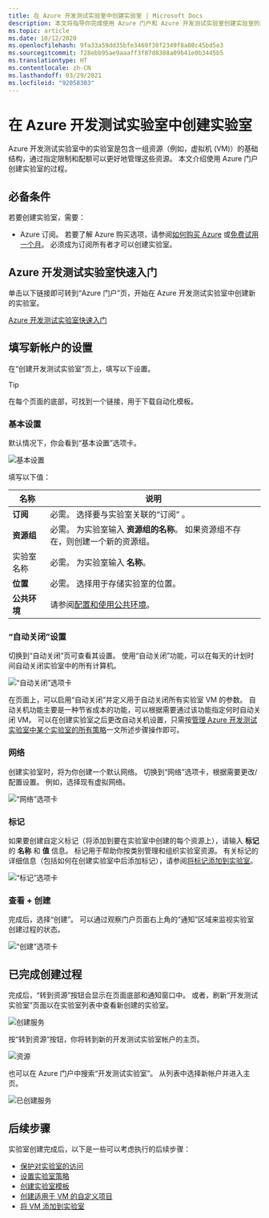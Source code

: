 ```yaml
---
title: 在 Azure 开发测试实验室中创建实验室 | Microsoft Docs
description: 本文将指导你完成使用 Azure 门户和 Azure 开发测试实验室创建实验室的过程。
ms.topic: article
ms.date: 10/12/2020
ms.openlocfilehash: 9fa33a59dd35bfe3469f30f2349f8a08c45bd5e3
ms.sourcegitcommit: f28ebb95ae9aaaff3f87d8388a09b41e0b3445b5
ms.translationtype: HT
ms.contentlocale: zh-CN
ms.lasthandoff: 03/29/2021
ms.locfileid: "92058303"
---
```

# <a name="create-a-lab-in-azure-devtest-labs"></a>在 Azure 开发测试实验室中创建实验室

Azure 开发测试实验室中的实验室是包含一组资源（例如，虚拟机 (VM)）的基础结构，通过指定限制和配额可以更好地管理这些资源。 本文介绍使用 Azure 门户创建实验室的过程。

## <a name="prerequisites"></a>必备条件

若要创建实验室，需要：

* Azure 订阅。 若要了解 Azure 购买选项，请参阅[如何购买 Azure](https://azure.microsoft.com/pricing/purchase-options/) 或[免费试用一个月](https://azure.microsoft.com/pricing/free-trial/)。 必须成为订阅所有者才可以创建实验室。

## <a name="get-started-with-azure-devtest-labs-in-minutes"></a>Azure 开发测试实验室快速入门

单击以下链接即可转到“Azure 门户”页，开始在 Azure 开发测试实验室中创建新的实验室。

[Azure 开发测试实验室快速入门](https://go.microsoft.com/fwlink/?LinkID=627034&clcid=0x409)

## <a name="fill-out-settings-for-your-new-account"></a>填写新帐户的设置

在“创建开发测试实验室”页上，填写以下设置。

> [!TIP]
> 在每个页面的底部，可找到一个链接，用于下载自动化模板。

### <a name="basic-settings"></a>基本设置

默认情况下，你会看到“基本设置”选项卡。 

![基本设置](./media/devtest-lab-create-lab/basic-settings.png)

填写以下值：

|名称|说明|
|---|---|
|**订阅** | 必需。 选择要与实验室关联的“订阅”  。|
|**资源组**| 必需。 为实验室输入 **资源组的名称**。 如果资源组不存在，则创建一个新的资源组。|
|实验室名称| 必需。 为实验室输入 **名称**。|
|**位置**|必需。 选择用于存储实验室的位置。|
|**公共环境**| 请参阅[配置和使用公共环境](devtest-lab-configure-use-public-environments.md)。

### <a name="auto-shutdown-settings"></a>“自动关闭”设置

切换到“自动关闭”页可查看其设置。 使用“自动关闭”功能，可以在每天的计划时间自动关闭实验室中的所有计算机。

![“自动关闭”选项卡](./media/devtest-lab-create-lab/auto-shutdown.png)

在页面上，可以启用“自动关闭”并定义用于自动关闭所有实验室 VM 的参数。 自动关机功能主要是一种节省成本的功能，可以根据需要通过该功能指定何时自动关闭 VM。 可以在创建实验室之后更改自动关机设置，只需按[管理 Azure 开发测试实验室中某个实验室的所有策略](./devtest-lab-set-lab-policy.md#set-auto-shutdown)一文所述步骤操作即可。

### <a name="networking"></a>网络

创建实验室时，将为你创建一个默认网络。 切换到“网络”选项卡，根据需要更改/配置设置。 例如，选择现有虚拟网络。

![“网络”选项卡 ](./media/devtest-lab-create-lab/networking.png)

### <a name="tags"></a>标记

如果要创建自定义标记（将添加到要在实验室中创建的每个资源上），请输入 **标记** 的 **名称** 和 **值** 信息。 标记用于帮助你按类别管理和组织实验室资源。 有关标记的详细信息（包括如何在创建实验室中后添加标记），请参阅[将标记添加到实验室](devtest-lab-add-tag.md)。

![“标记”选项卡 ](./media/devtest-lab-create-lab/tags.png)

### <a name="review-and-create"></a>查看 + 创建

完成后，选择“创建”。 可以通过观察门户页面右上角的“通知”区域来监视实验室创建过程的状态。 

![“创建”选项卡](./media/devtest-lab-create-lab/create-1.png)

## <a name="completed-the-creation"></a>已完成创建过程

完成后，“转到资源”按钮会显示在页面底部和通知窗口中。 或者，刷新“开发测试实验室”页面以在实验室列表中查看新创建的实验室。  

![创建服务](./media/devtest-lab-create-lab/create-2.png)

按“转到资源”按钮，你将转到新的开发测试实验室帐户的主页。

![资源](./media/devtest-lab-create-lab/go-to-resource.png)

也可以在 Azure 门户中搜索“开发测试实验室”。 从列表中选择新帐户并进入主页。 

![已创建服务](./media/devtest-lab-create-lab/created.png)

## <a name="next-steps"></a>后续步骤

实验室创建完成后，以下是一些可以考虑执行的后续步骤：

* [保护对实验室的访问](devtest-lab-add-devtest-user.md)
* [设置实验室策略](devtest-lab-set-lab-policy.md)
* [创建实验室模板](devtest-lab-create-template.md)
* [创建适用于 VM 的自定义项目](devtest-lab-artifact-author.md)
* [将 VM 添加到实验室](devtest-lab-add-vm.md)

